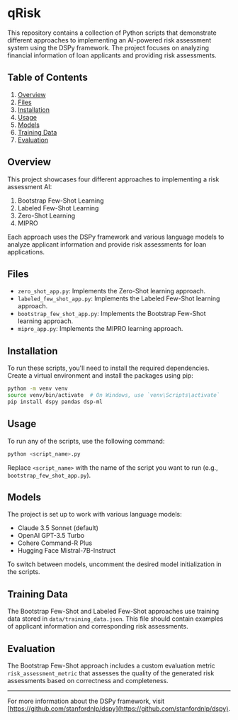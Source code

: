 # qRisk

This repository contains a collection of Python scripts that demonstrate different approaches to implementing an AI-powered risk assessment system using the DSPy framework. The project focuses on analyzing financial information of loan applicants and providing risk assessments.

## Table of Contents

1. [Overview](#overview)
2. [Files](#files)
3. [Installation](#installation)
4. [Usage](#usage)
5. [Models](#models)
6. [Training Data](#training-data)
7. [Evaluation](#evaluation)

## Overview

This project showcases four different approaches to implementing a risk assessment AI:

1. Bootstrap Few-Shot Learning
2. Labeled Few-Shot Learning
3. Zero-Shot Learning
4. MIPRO

Each approach uses the DSPy framework and various language models to analyze applicant information and provide risk assessments for loan applications.

## Files

- `zero_shot_app.py`: Implements the Zero-Shot learning approach.
- `labeled_few_shot_app.py`: Implements the Labeled Few-Shot learning approach.
- `bootstrap_few_shot_app.py`: Implements the Bootstrap Few-Shot learning approach.
- `mipro_app.py`: Implements the MIPRO learning approach.

## Installation

To run these scripts, you'll need to install the required dependencies. Create a virtual environment and install the packages using pip:

```bash
python -m venv venv
source venv/bin/activate  # On Windows, use `venv\Scripts\activate`
pip install dspy pandas dsp-ml
```

## Usage

To run any of the scripts, use the following command:

```bash
python <script_name>.py
```

Replace `<script_name>` with the name of the script you want to run (e.g., `bootstrap_few_shot_app.py`).

## Models

The project is set up to work with various language models:

- Claude 3.5 Sonnet (default)
- OpenAI GPT-3.5 Turbo
- Cohere Command-R Plus
- Hugging Face Mistral-7B-Instruct

To switch between models, uncomment the desired model initialization in the scripts.

## Training Data

The Bootstrap Few-Shot and Labeled Few-Shot approaches use training data stored in `data/training_data.json`. This file should contain examples of applicant information and corresponding risk assessments.

## Evaluation

The Bootstrap Few-Shot approach includes a custom evaluation metric `risk_assessment_metric` that assesses the quality of the generated risk assessments based on correctness and completeness.


---

For more information about the DSPy framework, visit [https://github.com/stanfordnlp/dspy](https://github.com/stanfordnlp/dspy).


